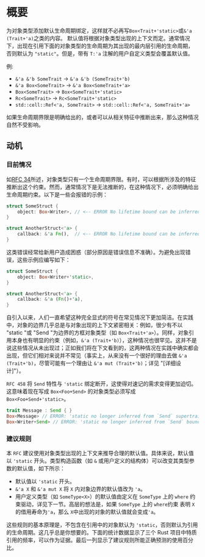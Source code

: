 # 概要

为对象类型添加默认生命周期绑定，这样就不必再写`Box<Trait+'static>`或`&'a (Trait+'a)`之类的内容。
默认值将根据对象类型出现的上下文而定。通常情况下，出现在引用下面的对象类型的生命周期为其出现的最内层引用的生命周期，
否则默认为 `"static"`。但是，带有 `T:'a` 注解的用户自定义类型会覆盖默认值。

例:

- `&'a &'b SomeTrait` -> `&'a &'b (SomeTrait+'b)`
- `&'a Box<SomeTrait>` ->  `&'a Box<SomeTrait+'a>`
- `Box<SomeTrait>` ->  `Box<SomeTrait+'static>`
- `Rc<SomeTrait>` ->  `Rc<SomeTrait+'static>`
- `std::cell::Ref<'a, SomeTrait>` ->  `std::cell::Ref<'a, SomeTrait+'a>`

如果生命周期界限是明确给出的，或者可以从相关特征中推断出来，那么这种情况自然不受影响。

## 动机

### 目前情况

如[RFC 34]所述，对象类型只有一个生命周期界限。有时，可以根据所涉及的特征推断出这个约束。然而，通常情况下是无法推断的，在这种情况下，必须明确给出生命周期约束。以下是一些会报错的示例：

```rust
struct SomeStruct {
    object: Box<Writer>, // <-- ERROR No lifetime bound can be inferred.
}

struct AnotherStruct<'a> {
    callback: &'a Fn(),  // <-- ERROR No lifetime bound can be inferred.
}
```

这类错误经常给新用户造成困惑（部分原因是错误信息不准确）。为避免出现错误，这些示例应编写如下：

```rust
struct SomeStruct {
    object: Box<Writer+'static>,
}

struct AnotherStruct<'a> {
    callback: &'a (Fn()+'a),
}
```

自引入以来，人们一直希望这种完全显式的符号在常见情况下更加简洁。在实践中，对象的边界几乎总是与对象出现的上下文紧密相关：例如，很少有不以 "static "或 "Send "为边界的方框对象类型（如 `Box<Trait+'a>`）。同样，对象引用本身也有明显的约束（例如，`&'a (Trait+'b)`），这种情况也很罕见。这并不是说这些情况从未出现过；正如我们将在下文看到的，这两种情况在实践中确实都会出现，但它们相对来说并不常见（事实上，从来没有一个很好的理由去做 `&'a (Trait+'b)`，尽管可能有一个理由让 `&'a mut (Trait+'b)`；详见 "[详细设计]"）。

`RFC 458` 将 `Send` 特性与 `'static` 绑定断开，这使得对速记的需求变得更加迫切。这意味着现在写成 `Box<Foo+Send>` 的对象类型必须写成 `Box<Foo+Send+'static>`。

```rust
trait Message : Send { }
Box<Message> // ERROR: 'static no longer inferred from `Send` supertrait
Box<Writer+Send> // ERROR: 'static no longer inferred from `Send` bound
```

### 建议规则

本 `RFC` 建议使用对象类型出现的上下文来推导合理的默认值。具体来说，默认值以 `'static` 开头。类型构造函数（如 `&` 或用户定义的结构体）可以改变其类型参数的默认值，如下所示：

- 默认值以 `'static` 开头。
- `&'a X` 和 `&'a mut X` 将 `X` 内对象边界的默认值改为 `'a`。
- 用户定义类型（如 `SomeType<X>`）的默认值由定义在 `SomeType` 上的 `where` 约束驱动，详见下一节。高层的想法是，如果 `SomeType` 上的 `where`约束 表明 `X` 的借用寿命为`'a`，那么 `X`中出现的对象的默认值就会变成`'a`。

这些规则的基本原理是，不包含在引用中的对象默认为 `'static`，否则默认为引用的生命周期。这几乎总是你想要的。下面的统计数据显示了三个 Rust 项目中特质引用的频率，可以作为证据。最后一列显示了建议规则所能正确预测的使用百分比。

[RFC 34]: https://github.com/rust-lang/rfcs/blob/master/text/0034-bounded-type-parameters.md
